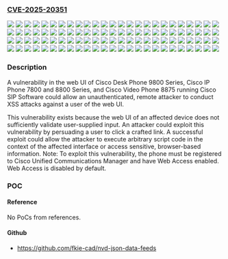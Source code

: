 ### [CVE-2025-20351](https://cve.mitre.org/cgi-bin/cvename.cgi?name=CVE-2025-20351)
![](https://img.shields.io/static/v1?label=Product&message=Cisco%20Session%20Initiation%20Protocol%20(SIP)%20Software&color=blue)
![](https://img.shields.io/static/v1?label=Version&message=10.1(1)SR1%20&color=brightgreen)
![](https://img.shields.io/static/v1?label=Version&message=10.1(1)SR2%20&color=brightgreen)
![](https://img.shields.io/static/v1?label=Version&message=10.1(1.9)%20&color=brightgreen)
![](https://img.shields.io/static/v1?label=Version&message=10.2(1)%20&color=brightgreen)
![](https://img.shields.io/static/v1?label=Version&message=10.2(1)SR1%20&color=brightgreen)
![](https://img.shields.io/static/v1?label=Version&message=10.2(2)%20&color=brightgreen)
![](https://img.shields.io/static/v1?label=Version&message=10.3(1)%20&color=brightgreen)
![](https://img.shields.io/static/v1?label=Version&message=10.3(1)SR1%20&color=brightgreen)
![](https://img.shields.io/static/v1?label=Version&message=10.3(1)SR2%20&color=brightgreen)
![](https://img.shields.io/static/v1?label=Version&message=10.3(1)SR3%20&color=brightgreen)
![](https://img.shields.io/static/v1?label=Version&message=10.3(1)SR4%20&color=brightgreen)
![](https://img.shields.io/static/v1?label=Version&message=10.3(1)SR4b%20&color=brightgreen)
![](https://img.shields.io/static/v1?label=Version&message=10.3(1)SR5%20&color=brightgreen)
![](https://img.shields.io/static/v1?label=Version&message=10.3(1)SR6%20&color=brightgreen)
![](https://img.shields.io/static/v1?label=Version&message=10.3(1)SR7%20&color=brightgreen)
![](https://img.shields.io/static/v1?label=Version&message=10.3(1.11)%203rd%20Party%20&color=brightgreen)
![](https://img.shields.io/static/v1?label=Version&message=10.3(1.9)%203rd%20Party%20&color=brightgreen)
![](https://img.shields.io/static/v1?label=Version&message=10.3(2)%20&color=brightgreen)
![](https://img.shields.io/static/v1?label=Version&message=10.4(1)%203rd%20Party%20&color=brightgreen)
![](https://img.shields.io/static/v1?label=Version&message=10.4(1)SR2%203rd%20Party%20&color=brightgreen)
![](https://img.shields.io/static/v1?label=Version&message=11-0-1MSR1-1%20&color=brightgreen)
![](https://img.shields.io/static/v1?label=Version&message=11.0(0.7)%20MPP%20&color=brightgreen)
![](https://img.shields.io/static/v1?label=Version&message=11.0(1)%20&color=brightgreen)
![](https://img.shields.io/static/v1?label=Version&message=11.0(2)%20&color=brightgreen)
![](https://img.shields.io/static/v1?label=Version&message=11.0(2)SR1%20&color=brightgreen)
![](https://img.shields.io/static/v1?label=Version&message=11.0(2)SR2%20&color=brightgreen)
![](https://img.shields.io/static/v1?label=Version&message=11.0(3)%20&color=brightgreen)
![](https://img.shields.io/static/v1?label=Version&message=11.0(3)SR1%20&color=brightgreen)
![](https://img.shields.io/static/v1?label=Version&message=11.0(3)SR2%20&color=brightgreen)
![](https://img.shields.io/static/v1?label=Version&message=11.0(3)SR3%20&color=brightgreen)
![](https://img.shields.io/static/v1?label=Version&message=11.0(3)SR4%20&color=brightgreen)
![](https://img.shields.io/static/v1?label=Version&message=11.0(3)SR5%20&color=brightgreen)
![](https://img.shields.io/static/v1?label=Version&message=11.0(3)SR6%20&color=brightgreen)
![](https://img.shields.io/static/v1?label=Version&message=11.0(4)%20&color=brightgreen)
![](https://img.shields.io/static/v1?label=Version&message=11.0(4)SR1%20&color=brightgreen)
![](https://img.shields.io/static/v1?label=Version&message=11.0(4)SR2%20&color=brightgreen)
![](https://img.shields.io/static/v1?label=Version&message=11.0(4)SR3%20&color=brightgreen)
![](https://img.shields.io/static/v1?label=Version&message=11.0(5)%20&color=brightgreen)
![](https://img.shields.io/static/v1?label=Version&message=11.0(5)SR1%20&color=brightgreen)
![](https://img.shields.io/static/v1?label=Version&message=11.0(5)SR2%20&color=brightgreen)
![](https://img.shields.io/static/v1?label=Version&message=11.0(5)SR3%20&color=brightgreen)
![](https://img.shields.io/static/v1?label=Version&message=11.0(6)%20&color=brightgreen)
![](https://img.shields.io/static/v1?label=Version&message=11.0(6)SR1%20&color=brightgreen)
![](https://img.shields.io/static/v1?label=Version&message=11.0(6)SR2%20&color=brightgreen)
![](https://img.shields.io/static/v1?label=Version&message=11.0(6)SR4%20&color=brightgreen)
![](https://img.shields.io/static/v1?label=Version&message=11.0(6)SR5%20&color=brightgreen)
![](https://img.shields.io/static/v1?label=Version&message=11.0(6)SR6%20&color=brightgreen)
![](https://img.shields.io/static/v1?label=Version&message=11.5(1)%20&color=brightgreen)
![](https://img.shields.io/static/v1?label=Version&message=11.5(1)SR1%20&color=brightgreen)
![](https://img.shields.io/static/v1?label=Version&message=11.7(1)%20&color=brightgreen)
![](https://img.shields.io/static/v1?label=Version&message=12.0(1)%20&color=brightgreen)
![](https://img.shields.io/static/v1?label=Version&message=12.0(1)SR1%20&color=brightgreen)
![](https://img.shields.io/static/v1?label=Version&message=12.0(1)SR2%20&color=brightgreen)
![](https://img.shields.io/static/v1?label=Version&message=12.0(1)SR3%20&color=brightgreen)
![](https://img.shields.io/static/v1?label=Version&message=12.1(1)%20&color=brightgreen)
![](https://img.shields.io/static/v1?label=Version&message=12.1(1)SR1%20&color=brightgreen)
![](https://img.shields.io/static/v1?label=Version&message=12.5(1)%20&color=brightgreen)
![](https://img.shields.io/static/v1?label=Version&message=12.5(1)SR1%20&color=brightgreen)
![](https://img.shields.io/static/v1?label=Version&message=12.5(1)SR2%20&color=brightgreen)
![](https://img.shields.io/static/v1?label=Version&message=12.5(1)SR3%20&color=brightgreen)
![](https://img.shields.io/static/v1?label=Version&message=12.6(1)%20&color=brightgreen)
![](https://img.shields.io/static/v1?label=Version&message=12.6(1)SR1%20&color=brightgreen)
![](https://img.shields.io/static/v1?label=Version&message=12.7(1)%20&color=brightgreen)
![](https://img.shields.io/static/v1?label=Version&message=12.7(1)SR1%20&color=brightgreen)
![](https://img.shields.io/static/v1?label=Version&message=12.8(1)%20&color=brightgreen)
![](https://img.shields.io/static/v1?label=Version&message=12.8(1)SR1%20&color=brightgreen)
![](https://img.shields.io/static/v1?label=Version&message=12.8(1)SR2%20&color=brightgreen)
![](https://img.shields.io/static/v1?label=Version&message=14.0(1)%20&color=brightgreen)
![](https://img.shields.io/static/v1?label=Version&message=14.0(1)SR1%20&color=brightgreen)
![](https://img.shields.io/static/v1?label=Version&message=14.0(1)SR2%20&color=brightgreen)
![](https://img.shields.io/static/v1?label=Version&message=14.0(1)SR3%20&color=brightgreen)
![](https://img.shields.io/static/v1?label=Version&message=14.1(1)%20&color=brightgreen)
![](https://img.shields.io/static/v1?label=Version&message=14.1(1)SR1%20&color=brightgreen)
![](https://img.shields.io/static/v1?label=Version&message=14.1(1)SR2%20&color=brightgreen)
![](https://img.shields.io/static/v1?label=Version&message=14.1(1)SR3%20&color=brightgreen)
![](https://img.shields.io/static/v1?label=Version&message=14.2(1)%20&color=brightgreen)
![](https://img.shields.io/static/v1?label=Version&message=14.2(1)SR1%20&color=brightgreen)
![](https://img.shields.io/static/v1?label=Version&message=14.2(1)SR2%20&color=brightgreen)
![](https://img.shields.io/static/v1?label=Version&message=14.2(1)SR3%20&color=brightgreen)
![](https://img.shields.io/static/v1?label=Version&message=14.2(1)SR4%20&color=brightgreen)
![](https://img.shields.io/static/v1?label=Version&message=14.3(1)%20&color=brightgreen)
![](https://img.shields.io/static/v1?label=Version&message=14.3(1)SR1%20&color=brightgreen)
![](https://img.shields.io/static/v1?label=Version&message=14.3(1)SR2%20&color=brightgreen)
![](https://img.shields.io/static/v1?label=Version&message=14.3(1)SR3%20&color=brightgreen)
![](https://img.shields.io/static/v1?label=Version&message=2.0(1)%20&color=brightgreen)
![](https://img.shields.io/static/v1?label=Version&message=2.1(1)%20&color=brightgreen)
![](https://img.shields.io/static/v1?label=Version&message=2.2(1)%20&color=brightgreen)
![](https://img.shields.io/static/v1?label=Version&message=2.3(1)%20&color=brightgreen)
![](https://img.shields.io/static/v1?label=Version&message=2.3(1)SR1%20&color=brightgreen)
![](https://img.shields.io/static/v1?label=Version&message=3.0(1)%20&color=brightgreen)
![](https://img.shields.io/static/v1?label=Version&message=3.1(1)%20&color=brightgreen)
![](https://img.shields.io/static/v1?label=Version&message=3.1(1)SR1%20&color=brightgreen)
![](https://img.shields.io/static/v1?label=Version&message=3.2(1)%20&color=brightgreen)
![](https://img.shields.io/static/v1?label=Version&message=9.3(3)%20&color=brightgreen)
![](https://img.shields.io/static/v1?label=Version&message=9.3(4)%203rd%20Party%20&color=brightgreen)
![](https://img.shields.io/static/v1?label=Version&message=9.3(4)SR1%203rd%20Party%20&color=brightgreen)
![](https://img.shields.io/static/v1?label=Version&message=9.3(4)SR2%203rd%20Party%20&color=brightgreen)
![](https://img.shields.io/static/v1?label=Version&message=9.3(4)SR3%203rd%20Party%20&color=brightgreen)
![](https://img.shields.io/static/v1?label=Vulnerability&message=Improper%20Neutralization%20of%20Input%20During%20Web%20Page%20Generation%20('Cross-site%20Scripting')&color=brightgreen)

### Description

A vulnerability in the web UI of Cisco Desk Phone 9800 Series, Cisco IP Phone 7800 and 8800 Series, and Cisco Video Phone 8875 running Cisco SIP Software could allow an unauthenticated, remote attacker to conduct XSS attacks against a user of the web UI.This vulnerability exists because the web UI of an affected device does not sufficiently validate user-supplied input. An attacker could exploit this vulnerability by persuading a user to click a crafted link. A successful exploit could allow the attacker to execute arbitrary script code in the context of the affected interface or access sensitive, browser-based information.Note: To exploit this vulnerability, the phone must be registered to Cisco Unified Communications Manager and have Web Access enabled. Web Access is disabled by default.

### POC

#### Reference
No PoCs from references.

#### Github
- https://github.com/fkie-cad/nvd-json-data-feeds

